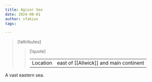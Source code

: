 ```yaml
---
title: Agisor Sea
date: 2024-08-01
author: sfakias
tags:

---
```

> [!attributes]
> 
> > [!quote]
> >
> > | | |
> > | --- | --- |
> > | Location | east of [[Allwick]] and main continent |

A vast eastern sea.